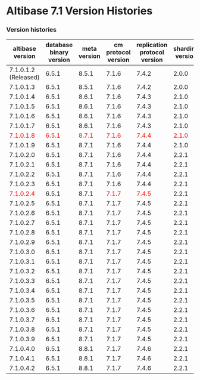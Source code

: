 # Altibase 7.1 Version Histories

### Version histories

| altibase version                   | database binary version        | meta version                   | cm protocol version            | replication protocol version   | sharding version               |
| ---------------------------------- | ------------------------------ | ------------------------------ | ------------------------------ | ------------------------------ | ------------------------------ |
| 7.1.0.1.2  </br>(Released)         | 6.5.1                          | 8.5.1                          | 7.1.6                          | 7.4.2                          | 2.0.0                          |
| 7.1.0.1.3                          | 6.5.1                          | 8.5.1                          | 7.1.6                          | 7.4.2                          | 2.0.0                          |
| 7.1.0.1.4                          | 6.5.1                          | 8.6.1                          | 7.1.6                          | 7.4.3                          | 2.1.0                          |
| 7.1.0.1.5                          | 6.5.1                          | 8.6.1                          | 7.1.6                          | 7.4.3                          | 2.1.0                          |
| 7.1.0.1.6                          | 6.5.1                          | 8.6.1                          | 7.1.6                          | 7.4.3                          | 2.1.0                          |
| 7.1.0.1.7                          | 6.5.1                          | 8.6.1                          | 7.1.6                          | 7.4.3                          | 2.1.0                          |
| <font color="red">7.1.0.1.8</font> | <font color="red">6.5.1</font> | <font color="red">8.7.1</font> | <font color="red">7.1.6</font> | <font color="red">7.4.4</font> | <font color="red">2.1.0</font> |
| 7.1.0.1.9                          | 6.5.1                          | 8.7.1                          | 7.1.6                          | 7.4.4                          | 2.1.0                          |
| 7.1.0.2.0                          | 6.5.1                          | 8.7.1                          | 7.1.6                          | 7.4.4                          | 2.2.1                          |
| 7.1.0.2.1                          | 6.5.1                          | 8.7.1                          | 7.1.6                          | 7.4.4                          | 2.2.1                          |
| 7.1.0.2.2                          | 6.5.1                          | 8.7.1                          | 7.1.6                          | 7.4.4                          | 2.2.1                          |
| 7.1.0.2.3                          | 6.5.1                          | 8.7.1                          | 7.1.6                          | 7.4.4                          | 2.2.1                          |
| <font color="red">7.1.0.2.4</font> | 6.5.1                          | 8.7.1                          | <font color="red">7.1.7</font> | <font color="red">7.4.5</font> | 2.2.1                          |
| 7.1.0.2.5                          | 6.5.1                          | 8.7.1                          | 7.1.7                          | 7.4.5                          | 2.2.1                          |
| 7.1.0.2.6                          | 6.5.1                          | 8.7.1                          | 7.1.7                          | 7.4.5                          | 2.2.1                          |
| 7.1.0.2.7                          | 6.5.1                          | 8.7.1                          | 7.1.7                          | 7.4.5                          | 2.2.1                          |
| 7.1.0.2.8                          | 6.5.1                          | 8.7.1                          | 7.1.7                          | 7.4.5                          | 2.2.1                          |
| 7.1.0.2.9                          | 6.5.1                          | 8.7.1                          | 7.1.7                          | 7.4.5                          | 2.2.1                          |
| 7.1.0.3.0                          | 6.5.1                          | 8.7.1                          | 7.1.7                          | 7.4.5                          | 2.2.1                          |
| 7.1.0.3.1                          | 6.5.1                          | 8.7.1                          | 7.1.7                          | 7.4.5                          | 2.2.1                          |
| 7.1.0.3.2                          | 6.5.1                          | 8.7.1                          | 7.1.7                          | 7.4.5                          | 2.2.1                          |
| 7.1.0.3.3                          | 6.5.1                          | 8.7.1                          | 7.1.7                          | 7.4.5                          | 2.2.1                          |
| 7.1.0.3.4                          | 6.5.1                          | 8.7.1                          | 7.1.7                          | 7.4.5                          | 2.2.1                          |
| 7.1.0.3.5                          | 6.5.1                          | 8.7.1                          | 7.1.7                          | 7.4.5                          | 2.2.1                          |
| 7.1.0.3.6                          | 6.5.1                          | 8.7.1                          | 7.1.7                          | 7.4.5                          | 2.2.1                          |
| 7.1.0.3.7                          | 6.5.1                          | 8.7.1                          | 7.1.7                          | 7.4.5                          | 2.2.1                          |
| 7.1.0.3.8                          | 6.5.1                          | 8.7.1                          | 7.1.7                          | 7.4.5                          | 2.2.1                          |
| 7.1.0.3.9                          | 6.5.1                          | 8.7.1                          | 7.1.7                          | 7.4.5                          | 2.2.1                          |
| 7.1.0.4.0                          | 6.5.1                          | 8.8.1                          | 7.1.7                          | 7.4.6                          | 2.2.1                          |
| 7.1.0.4.1                          | 6.5.1                          | 8.8.1                          | 7.1.7                          | 7.4.6                          | 2.2.1                          |
| 7.1.0.4.2                          | 6.5.1                          | 8.8.1                          | 7.1.7                          | 7.4.6                          | 2.2.1                          |


